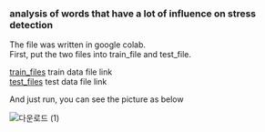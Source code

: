 ### analysis of words that have a lot of influence on stress detection

The file was written in google colab.  
First, put the two files into train_file and test_file.

[train_files](https://github.com/Haeun-Y/stress-detection/blob/main/dreaddit-train.csv)  train data file link  
[test_files](https://github.com/Haeun-Y/stress-detection/blob/main/dreaddit-test.csv)   test data file link

And just run, you can see the picture as below

![다운로드 (1)](https://user-images.githubusercontent.com/66423140/208301343-70c79f15-1346-41a5-acbc-29e06bb4a40e.png)
